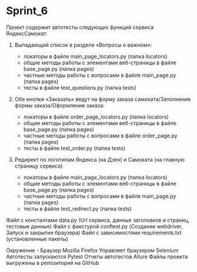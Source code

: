 # Sprint_6

Проект содержит автотесты следующих функций сервиса ЯндексСамокат:

1. Выпадающий список в разделе «Вопросы о важном»:

    - локаторы в файле main_page_locators.py (папка locators)
    - общие методы работы с элементами веб-страницы в файле base_page.py (папка pages)
    - частные методы работы с вопросами в файле main_page.py (папка pages)
    - тесты в файле test_questions.py (папка tests)
   
2. Обе кнопки «Заказать» ведут на форму заказа самоката/Заполнение формы заказа/Оформление заказа:

    - локаторы в файле order_page_locators.py (папка locators)
    - общие методы работы с элементами веб-страницы в файле base_page.py (папка pages)
    - частные методы работы с вопросами в файле order_page.py (папка pages)
    - тесты в файле test_order.py (папка tests)

3. Редирект по логотипам Яндекса (на Дзен) и Самоката (на главную страницу сервиса)

    - локаторы в файле main_page_locators.py (папка locators)
    - общие методы работы с элементами веб-страницы в файле base_page.py (папка pages)
    - частные методы работы с вопросами в файле main_page.py (папка pages)
    - тесты в файле test_redirect.py (папка tests)
   
Файл с константами data.py (Url сервиса, данные заголовков и страниц, тестовые данные)
Файл с фикстурой conftest.py (Создание webdriver, Запуск и закрытие браузера)
Файл с зависимостями requirements.txt (установленные пакеты) 

Окружение - Браузер Mozilla Firefox 
Управляет браузером Selenium
Автотесты запускаются Pytest
Отчеты автотестов Allure
Файлы проекта выгружены в репозиторий на GitHub

